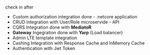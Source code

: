 check in after 
- Custom authorization integration done - .netcore application
- CRUD integration with User/Role microservide - API 
- CQRS Integration done with **MediatoR**
- **Gateway** Ingegration done with **Yarp** (Load balancer)
- Admin LTE template integration
- Cashing Integration with Response Cache and InMemory Cache
- Authentication with Jwt Token
